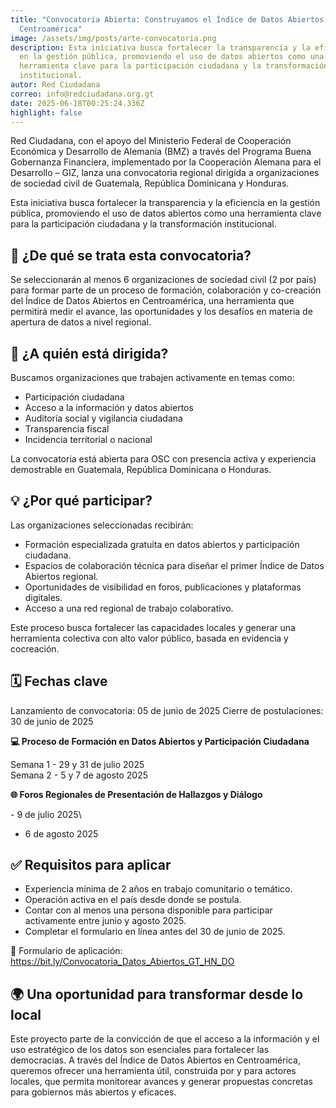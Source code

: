 ```yaml
---
title: "Convocatoria Abierta: Construyamos el Índice de Datos Abiertos de
  Centroamérica"
image: /assets/img/posts/arte-convocatoria.png
description: Esta iniciativa busca fortalecer la transparencia y la eficiencia
  en la gestión pública, promoviendo el uso de datos abiertos como una
  herramienta clave para la participación ciudadana y la transformación
  institucional.
autor: Red Ciudadana
correo: info@redciudadana.org.gt
date: 2025-06-18T00:25:24.336Z
highlight: false
---
```

<!--StartFragment-->

Red Ciudadana, con el apoyo del Ministerio Federal de Cooperación Económica y Desarrollo de Alemania (BMZ) a través del Programa Buena Gobernanza Financiera, implementado por la Cooperación Alemana para el Desarrollo – GIZ, lanza una convocatoria regional dirigida a organizaciones de sociedad civil de Guatemala, República Dominicana y Honduras.

Esta iniciativa busca fortalecer la transparencia y la eficiencia en la gestión pública, promoviendo el uso de datos abiertos como una herramienta clave para la participación ciudadana y la transformación institucional.

## 📌 ¿De qué se trata esta convocatoria?

Se seleccionarán al menos 6 organizaciones de sociedad civil (2 por país) para formar parte de un proceso de formación, colaboración y co-creación del Índice de Datos Abiertos en Centroamérica, una herramienta que permitirá medir el avance, las oportunidades y los desafíos en materia de apertura de datos a nivel regional.

## 🎯 ¿A quién está dirigida?

Buscamos organizaciones que trabajen activamente en temas como:

* Participación ciudadana
* Acceso a la información y datos abiertos
* Auditoría social y vigilancia ciudadana
* Transparencia fiscal
* Incidencia territorial o nacional

La convocatoria está abierta para OSC con presencia activa y experiencia demostrable en Guatemala, República Dominicana o Honduras.

## 💡 ¿Por qué participar?

Las organizaciones seleccionadas recibirán:

* Formación especializada gratuita en datos abiertos y participación ciudadana.
* Espacios de colaboración técnica para diseñar el primer Índice de Datos Abiertos regional.
* Oportunidades de visibilidad en foros, publicaciones y plataformas digitales.
* Acceso a una red regional de trabajo colaborativo.

Este proceso busca fortalecer las capacidades locales y generar una herramienta colectiva con alto valor público, basada en evidencia y cocreación.

## 🗓️ Fechas clave

Lanzamiento de convocatoria: 05 de junio de 2025 
Cierre de postulaciones: 30 de junio de 2025

**💻 Proceso de Formación en Datos Abiertos y Participación Ciudadana**

Semana 1 - 29 y 31 de julio 2025\
Semana 2 - 5 y 7 de agosto 2025

**🌐 Foros Regionales de Presentación de Hallazgos y Diálogo**

\- 9 de julio 2025\
- 6 de agosto 2025



## ✅ Requisitos para aplicar

* Experiencia mínima de 2 años en trabajo comunitario o temático.
* Operación activa en el país desde donde se postula.
* Contar con al menos una persona disponible para participar activamente entre junio y agosto 2025.
* Completar el formulario en línea antes del 30 de junio de 2025.

🔗 Formulario de aplicación:\
<https://bit.ly/Convocatoria_Datos_Abiertos_GT_HN_DO> 



## 🌍 Una oportunidad para transformar desde lo local

Este proyecto parte de la convicción de que el acceso a la información y el uso estratégico de los datos son esenciales para fortalecer las democracias. A través del Índice de Datos Abiertos en Centroamérica, queremos ofrecer una herramienta útil, construida por y para actores locales, que permita monitorear avances y generar propuestas concretas para gobiernos más abiertos y eficaces.

<!--EndFragment-->